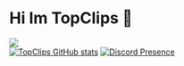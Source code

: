 # Hi Im TopClips 👋

![](https://komarev.com/ghpvc/?username=topclips)
<br>
[![TopClips GitHub stats](https://github-readme-stats.vercel.app/api?username=topclips)](https://github.com/topclips/github-readme-stats)
[![Discord Presence](https://lanyard.cnrad.dev/api/:878850717706756116)](https://discord.com/users/:878850717706756116)
